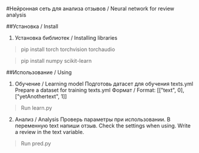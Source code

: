 #Нейронная сеть для анализа отзывов / Neural network for review analysis

##Установка / Install
1. Установка библиотек / Installing libraries
> pip install torch torchvision torchaudio

> pip install numpy scikit-learn

##Использование / Using
1. Обучение / Learning model
Подготовь датасет для обучения texts.yml
Prepare a dataset for training texts.yml
Формат / Format: [["text", 0], ["yetAnothertext", 1]]

> Run learn.py

2. Анализ / Analysis
Проверь параметры при использовании.
В переменную text напиши отзыв.
Check the settings when using.
Write a review in the text variable.

> Run pred.py
